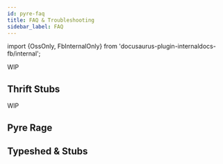 ```yaml
---
id: pyre-faq
title: FAQ & Troubleshooting
sidebar_label: FAQ
---
```

import {OssOnly, FbInternalOnly} from 'docusaurus-plugin-internaldocs-fb/internal';

<FbInternalOnly>

<!-- TODO(T132521708) comb through Q&A summaries for questions that users frequently ask, especially ones in our backlog (https://www.internalfb.com/intern/qa?topic=Pyre%20Q%26A&query=%7B%22key%22%3A%22AND%22%2C%22children%22%3A[%7B%22key%22%3A%22EQUALS_ANY_OF_FBIDS%22%2C%22field%22%3A%22INTERN_QA_QUESTION_TOPIC%22%2C%22value%22%3A[%7B%22title%22%3A%22Pyre%20Q%26A%22%2C%22fbid%22%3A%22381019102517653%22%7D]%7D]%7D) marked as "documentation". -->

WIP

## Thrift Stubs

<!-- TODO(T132521708) Internal specific docs -->

</FbInternalOnly>

<OssOnly>

<!-- TODO(T132521708) OSS-specific docs -->

WIP

</OssOnly>

<!-- TODO(T132521708) OSS/Internal agnostic docs. ie., https://mypy.readthedocs.io/en/stable/faq.html  -->

<!-- TODO(T132521708) Common issues (ideally with info on how to contribute to this page via PR): ie., https://mypy.readthedocs.io/en/stable/common_issues.html  -->

## Pyre Rage

<!-- TODO(T132521708) -->

## Typeshed & Stubs

<!-- TODO(T132521708) -->
